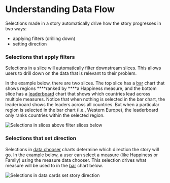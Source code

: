 # Understanding Data Flow

Selections made in a story automatically drive how the story progresses in two ways: 

* applying filters \(drilling down\)
* setting direction

### Selections that apply filters

Selections in a slice will automatically filter downstream slices. This allows users to drill down on the data that is relevant to their problem. 

In the example below, there are two slices. The top slice has a [bar](../editing-apps/story-designer/charts/bar.md) chart that shows regions ****ranked by ****a Happiness measure, and the bottom slice has a [leaderboard](../editing-apps/story-designer/charts/leaderboard.md) chart that shows which countries lead across multiple measures. Notice that when nothing is selected in the bar chart, the leaderboard shows the leaders across all countries. But when a particular region is selected in the bar chart \(i.e., Western Europe\), the leaderboard only ranks countries within the selected region. 

![Selections in slices above filter slices below](../.gitbook/assets/data_flow_viz.gif)

### Selections that set direction

Selections in [data chooser](../editing-apps/story-designer/charts/data-card.md) charts determine which direction the story will go.  In the example below, a user can select a measure \(like Happiness or Family\) using the measure data chooser. This selection drives what measure will be used to in the [bar](../editing-apps/story-designer/charts/bar.md) chart below. 

![Selections in data cards set story direction](../.gitbook/assets/data_flow_dim.gif)



